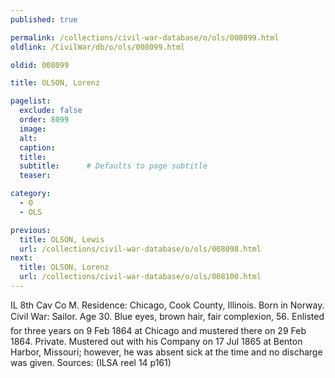 ```yaml
---
published: true

permalink: /collections/civil-war-database/o/ols/008099.html
oldlink: /CivilWar/db/o/ols/008099.html

oldid: 008099

title: OLSON, Lorenz

pagelist:
  exclude: false
  order: 8099
  image: 
  alt:
  caption:
  title:
  subtitle:      # Defaults to page subtitle
  teaser:

category: 
  - O 
  - OLS

previous:
  title: OLSON, Lewis
  url: /collections/civil-war-database/o/ols/008098.html  
next:
  title: OLSON, Lorenz
  url: /collections/civil-war-database/o/ols/008100.html   
---
```

IL 8th Cav Co M. Residence: Chicago, Cook County, Illinois. Born in Norway. Civil War: Sailor. Age 30. Blue eyes, brown hair, fair complexion, 5&#146;6&#148;. Enlisted for three years on 9 Feb 1864 at Chicago and mustered there on 29 Feb 1864. Private. Mustered out with his Company on 17 Jul 1865 at Benton Harbor, Missouri; however, he was absent sick at the time and no discharge was given. Sources: (ILSA reel 14 p161)